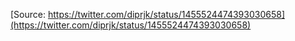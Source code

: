 [Source: https://twitter.com/diprjk/status/1455524474393030658](https://twitter.com/diprjk/status/1455524474393030658)